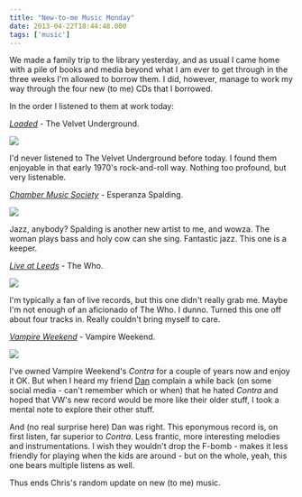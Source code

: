 ```yaml
---
title: "New-to-me Music Monday"
date: 2013-04-22T18:44:48.000
tags: ['music']
---
```


We made a family trip to the library yesterday, and as usual I came home with a pile of books and media beyond what I am ever to get through in the three weeks I'm allowed to borrow them. I did, however, manage to work my way through the four new (to me) CDs that I borrowed.

In the order I listened to them at work today:

_[Loaded](http://en.wikipedia.org/wiki/Loaded_(The_Velvet_Underground_album))_ - The Velvet Underground.

![](http://upload.wikimedia.org/wikipedia/en/7/71/Loadedalbum.jpg)

I'd never listened to The Velvet Underground before today. I found them enjoyable in that early 1970's rock-and-roll way. Nothing too profound, but very listenable.

_[Chamber Music Society](http://en.wikipedia.org/wiki/Chamber_Music_Society)_ - Esperanza Spalding.

![](http://upload.wikimedia.org/wikipedia/en/thumb/2/2f/Esperanza_Spalding_Chamber_Music_Society.jpg/220px-Esperanza_Spalding_Chamber_Music_Society.jpg)

Jazz, anybody? Spalding is another new artist to me, and wowza. The woman plays bass and holy cow can she sing. Fantastic jazz. This one is a keeper.

_[Live at Leeds](http://en.wikipedia.org/wiki/Live_at_Leeds)_ - The Who.

![](http://upload.wikimedia.org/wikipedia/en/thumb/3/30/The_who_live_at_leeds.jpg/220px-The_who_live_at_leeds.jpg)

I'm typically a fan of live records, but this one didn't really grab me. Maybe I'm not enough of an aficionado of The Who. I dunno. Turned this one off about four tracks in. Really couldn't bring myself to care.

_[Vampire Weekend](http://en.wikipedia.org/wiki/Vampire_Weekend_(album))_ - Vampire Weekend.

![](http://upload.wikimedia.org/wikipedia/en/thumb/2/27/VampireWeekendCD2.jpg/220px-VampireWeekendCD2.jpg)

I've owned Vampire Weekend's _Contra_ for a couple of years now and enjoy it OK. But when I heard my friend [Dan](http://okaywhatever.com/) complain a while back (on some social media - can't remember which or when) that he hated _Contra_ and hoped that VW's new record would be more like their older stuff, I took a mental note to explore their other stuff.

And (no real surprise here) Dan was right. This eponymous record is, on first listen, far superior to _Contra_. Less frantic, more interesting melodies and instrumentations. I wish they wouldn't drop the F-bomb - makes it less friendly for playing when the kids are around - but on the whole, yeah, this one bears multiple listens as well.

Thus ends Chris's random update on new (to me) music.
